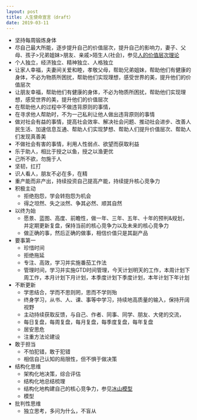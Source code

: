 ```yaml
---
layout: post
title: 人生使命宣言（draft）
date: 2019-03-11
---
```


* 坚持每周锻炼身体
* 尽自己最大所能，逐步提升自己的价值层次，提升自己的影响力，妻子、父母、孩子>兄弟姐妹>朋友、亲戚>陌生人(社会)，参见[人的价值层次理论](https://sites.google.com/site/yangyao/Home/08)
* 个人独立，经济独立、精神独立、人格独立
* 让家人幸福，夫妻间关爱和睦，孝敬父母，帮助兄弟姐妹，帮助他们有健康的身体，不必为物质所困扰，帮助他们实现理想，感受世界的美，提升他们的价值层次
* 让朋友幸福，帮助他们有健康的身体，不必为物质所困扰，帮助他们实现理想，感受世界的美，提升他们的价值层次
* 在帮助他人的过程中不做违背原则的事情，
* 在寻求他人帮助时，不为一己私利让他人做出违背原则的事情
* 做对社会有益的事情，提高社会效率、解决社会问题、推动社会进步、改善人民生活、加速信息互通、帮助人们实现梦想、帮助人们提升价值层次、帮助人们发现真善美
* 不做社会有害的事情，利用人性弱点、欲望而获取利益
* 乐于助人，相比于授之以鱼，授之以渔更优
* 己所不欲，勿施于人
* 坚韧，扛打
* 识人看人，朋友不必在多，在精
* 重产能而非产出，持续投资自己提高产能，持续提升核心竞争力
* 积极主动
    * 拒绝抱怨，学会转抱怨为机会
    * 得之坦然、失之淡然、争其必然、顺其自然
* 以终为始
    * 愿景、蓝图、高度、前瞻性，做一年、三年、五年、十年的预判&规划，并定期更新复盘，保持当前的核心竞争力以及未来的核心竞争力
    * 做正确的事，然后正确的做事，相信价值只是其副产品
* 要事第一
    * 珍惜时间
    * 拒绝拖延
    * 专注、高效，学习并实施番茄工作法
    * 管理时间，学习并实施GTD时间管理，今天计划明天的工作，本周计划下周工作，本月计划下月计划，本季度计划下季度计划，本年计划下年计划
* 不断更新
    * 学思结合，学而不思则罔，思而不学则殆
    * 终身学习，从书、人、课、事等中学习，持续地高质量的输入，保持开阔视野
    * 主动持续获取反馈，与自己、作者、同事、同学、朋友、大佬的交流，
    * 每日复盘，每周复盘，每月复盘，每季度复盘，每年复盘
    * 居安思危
    * 注重方法论建设
* 敢于担当
    * 不怕犯错，敢于犯错
    * 相信自己认知的局限性，但不惧于做决策
* 结构化思维
    * 架构化地决策，综合评估
    * 结构化地总结梳理
    * 结构化地构建自己的核心竞争力，参见[冰山模型](https://wiki.mbalib.com/wiki/%E5%86%B0%E5%B1%B1%E6%A8%A1%E5%9E%8B)
    * 模型
* 批判性思维
    * 独立思考，多问为什么，不盲从
<!-- more -->
